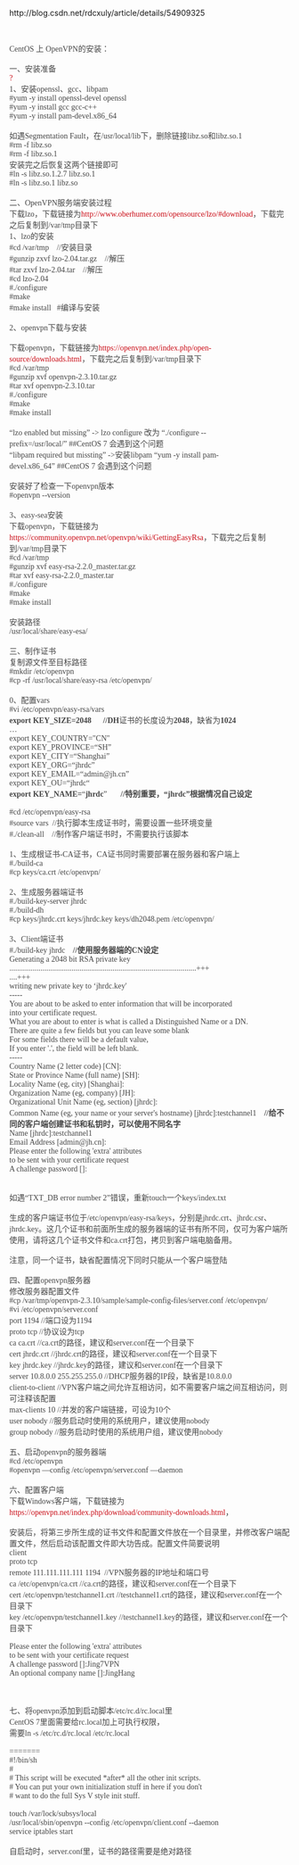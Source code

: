 <p>
	http://blog.csdn.net/rdcxuly/article/details/54909325
</p>
<p>
	<br />
</p>
<p>
	<p class="p1" style="box-sizing:border-box;margin-top:0px;margin-bottom:0px;padding:0px;color:#454545;font-family:&quot;font-size:16px;white-space:normal;background-color:#FFFFFF;">
		CentOS&nbsp;<span class="s1" style="box-sizing:border-box;margin:0px;padding:0px;">上</span>&nbsp;OpenVPN<span class="s1" style="box-sizing:border-box;margin:0px;padding:0px;">的安装：</span>
	</p>
	<p class="p2" style="box-sizing:border-box;margin-top:0px;margin-bottom:0px;padding:0px;color:#454545;font-family:&quot;font-size:16px;white-space:normal;background-color:#FFFFFF;">
		<br />
	</p>
	<p class="p3" style="box-sizing:border-box;margin-top:0px;margin-bottom:0px;padding:0px;color:#454545;font-family:&quot;font-size:16px;white-space:normal;background-color:#FFFFFF;">
		一、安装准备
	</p>
	<p class="p4" style="box-sizing:border-box;margin-top:0px;margin-bottom:0px;padding:0px;color:#454545;font-family:&quot;font-size:16px;white-space:normal;background-color:#FFFFFF;">
		<a href="http://www.oschina.net/question/54100_26864#" target="_blank" style="box-sizing:border-box;background:transparent;color:#CA0C16;text-decoration-line:none;margin:0px;padding:0px;outline:0px;">?</a>
	</p>
	<p class="p1" style="box-sizing:border-box;margin-top:0px;margin-bottom:0px;padding:0px;color:#454545;font-family:&quot;font-size:16px;white-space:normal;background-color:#FFFFFF;">
		1<span class="s1" style="box-sizing:border-box;margin:0px;padding:0px;">、安装</span>openssl<span class="s1" style="box-sizing:border-box;margin:0px;padding:0px;">、</span>gcc<span class="s1" style="box-sizing:border-box;margin:0px;padding:0px;">、</span>libpam
	</p>
	<p class="p1" style="box-sizing:border-box;margin-top:0px;margin-bottom:0px;padding:0px;color:#454545;font-family:&quot;font-size:16px;white-space:normal;background-color:#FFFFFF;">
		#yum -y install openssl-devel openssl
	</p>
	<p class="p1" style="box-sizing:border-box;margin-top:0px;margin-bottom:0px;padding:0px;color:#454545;font-family:&quot;font-size:16px;white-space:normal;background-color:#FFFFFF;">
		#yum -y install gcc gcc-c++
	</p>
	<p class="p1" style="box-sizing:border-box;margin-top:0px;margin-bottom:0px;padding:0px;color:#454545;font-family:&quot;font-size:16px;white-space:normal;background-color:#FFFFFF;">
		#yum -y install pam-devel.x86_64
	</p>
	<p class="p2" style="box-sizing:border-box;margin-top:0px;margin-bottom:0px;padding:0px;color:#454545;font-family:&quot;font-size:16px;white-space:normal;background-color:#FFFFFF;">
		<br />
	</p>
	<p class="p1" style="box-sizing:border-box;margin-top:0px;margin-bottom:0px;padding:0px;color:#454545;font-family:&quot;font-size:16px;white-space:normal;background-color:#FFFFFF;">
		<span class="s1" style="box-sizing:border-box;margin:0px;padding:0px;">如遇</span>Segmentation Fault<span class="s1" style="box-sizing:border-box;margin:0px;padding:0px;">，在</span>/usr/local/lib<span class="s1" style="box-sizing:border-box;margin:0px;padding:0px;">下，删除链接</span>libz.so<span class="s1" style="box-sizing:border-box;margin:0px;padding:0px;">和</span>libz.so.1
	</p>
	<p class="p1" style="box-sizing:border-box;margin-top:0px;margin-bottom:0px;padding:0px;color:#454545;font-family:&quot;font-size:16px;white-space:normal;background-color:#FFFFFF;">
		#rm -f libz.so
	</p>
	<p class="p1" style="box-sizing:border-box;margin-top:0px;margin-bottom:0px;padding:0px;color:#454545;font-family:&quot;font-size:16px;white-space:normal;background-color:#FFFFFF;">
		#rm -f libz.so.1
	</p>
	<p class="p5" style="box-sizing:border-box;margin-top:0px;margin-bottom:0px;padding:0px;color:#454545;font-family:&quot;font-size:16px;white-space:normal;background-color:#FFFFFF;">
		安装完之后恢复这两个链接即可
	</p>
	<p class="p1" style="box-sizing:border-box;margin-top:0px;margin-bottom:0px;padding:0px;color:#454545;font-family:&quot;font-size:16px;white-space:normal;background-color:#FFFFFF;">
		#ln -s libz.so.1.2.7 libz.so.1
	</p>
	<p class="p1" style="box-sizing:border-box;margin-top:0px;margin-bottom:0px;padding:0px;color:#454545;font-family:&quot;font-size:16px;white-space:normal;background-color:#FFFFFF;">
		#ln -s libz.so.1 libz.so
	</p>
	<p class="p2" style="box-sizing:border-box;margin-top:0px;margin-bottom:0px;padding:0px;color:#454545;font-family:&quot;font-size:16px;white-space:normal;background-color:#FFFFFF;">
		<br />
	</p>
	<p class="p3" style="box-sizing:border-box;margin-top:0px;margin-bottom:0px;padding:0px;color:#454545;font-family:&quot;font-size:16px;white-space:normal;background-color:#FFFFFF;">
		二、<span class="s2" style="box-sizing:border-box;margin:0px;padding:0px;">OpenVPN</span>服务端安装过程<span class="s2" style="box-sizing:border-box;margin:0px;padding:0px;"><br style="box-sizing:border-box;" />
</span>
	</p>
	<p class="p6" style="box-sizing:border-box;margin-top:0px;margin-bottom:0px;padding:0px;color:#454545;font-family:&quot;font-size:16px;white-space:normal;background-color:#FFFFFF;">
		<span class="s3" style="box-sizing:border-box;margin:0px;padding:0px;">下载</span><span class="s4" style="box-sizing:border-box;margin:0px;padding:0px;">lzo</span><span class="s3" style="box-sizing:border-box;margin:0px;padding:0px;">，下载链接为<a href="http://www.oberhumer.com/opensource/lzo/#download" target="_blank" style="box-sizing:border-box;background:transparent;color:#CA0C16;text-decoration-line:none;margin:0px;padding:0px;outline:0px;"><span class="s5" style="box-sizing:border-box;margin:0px;padding:0px;">http://www.oberhumer.com/opensource/lzo/#download</span></a></span><span class="s6" style="box-sizing:border-box;margin:0px;padding:0px;">，下载完之后复制到</span><span class="s7" style="box-sizing:border-box;margin:0px;padding:0px;">/var/tmp</span><span class="s6" style="box-sizing:border-box;margin:0px;padding:0px;">目录下</span>
	</p>
	<p class="p1" style="box-sizing:border-box;margin-top:0px;margin-bottom:0px;padding:0px;color:#454545;font-family:&quot;font-size:16px;white-space:normal;background-color:#FFFFFF;">
		1<span class="s1" style="box-sizing:border-box;margin:0px;padding:0px;">、</span>lzo<span class="s8" style="box-sizing:border-box;margin:0px;padding:0px;">的安装</span>
	</p>
	<p class="p1" style="box-sizing:border-box;margin-top:0px;margin-bottom:0px;padding:0px;color:#454545;font-family:&quot;font-size:16px;white-space:normal;background-color:#FFFFFF;">
		#cd /var/tmp&nbsp;&nbsp;&nbsp; //<span class="s8" style="box-sizing:border-box;margin:0px;padding:0px;">安装目录</span>
	</p>
	<p class="p1" style="box-sizing:border-box;margin-top:0px;margin-bottom:0px;padding:0px;color:#454545;font-family:&quot;font-size:16px;white-space:normal;background-color:#FFFFFF;">
		#gunzip zxvf lzo-2.04.tar.gz&nbsp;&nbsp;&nbsp; //<span class="s8" style="box-sizing:border-box;margin:0px;padding:0px;">解压</span>
	</p>
	<p class="p1" style="box-sizing:border-box;margin-top:0px;margin-bottom:0px;padding:0px;color:#454545;font-family:&quot;font-size:16px;white-space:normal;background-color:#FFFFFF;">
		#tar zxvf lzo-2.04.tar&nbsp;&nbsp;&nbsp; //<span class="s8" style="box-sizing:border-box;margin:0px;padding:0px;">解压</span>
	</p>
	<p class="p1" style="box-sizing:border-box;margin-top:0px;margin-bottom:0px;padding:0px;color:#454545;font-family:&quot;font-size:16px;white-space:normal;background-color:#FFFFFF;">
		#cd lzo-2.04
	</p>
	<p class="p1" style="box-sizing:border-box;margin-top:0px;margin-bottom:0px;padding:0px;color:#454545;font-family:&quot;font-size:16px;white-space:normal;background-color:#FFFFFF;">
		#./configure&nbsp;&nbsp; &nbsp;
	</p>
	<p class="p1" style="box-sizing:border-box;margin-top:0px;margin-bottom:0px;padding:0px;color:#454545;font-family:&quot;font-size:16px;white-space:normal;background-color:#FFFFFF;">
		#make
	</p>
	<p class="p1" style="box-sizing:border-box;margin-top:0px;margin-bottom:0px;padding:0px;color:#454545;font-family:&quot;font-size:16px;white-space:normal;background-color:#FFFFFF;">
		#make install&nbsp;&nbsp; #<span class="s8" style="box-sizing:border-box;margin:0px;padding:0px;">编译与安装</span>
	</p>
	<p class="p2" style="box-sizing:border-box;margin-top:0px;margin-bottom:0px;padding:0px;color:#454545;font-family:&quot;font-size:16px;white-space:normal;background-color:#FFFFFF;">
		<br />
	</p>
	<p class="p1" style="box-sizing:border-box;margin-top:0px;margin-bottom:0px;padding:0px;color:#454545;font-family:&quot;font-size:16px;white-space:normal;background-color:#FFFFFF;">
		2<span class="s1" style="box-sizing:border-box;margin:0px;padding:0px;">、</span>openvpn<span class="s8" style="box-sizing:border-box;margin:0px;padding:0px;">下载与安装</span>
	</p>
	<p class="p2" style="box-sizing:border-box;margin-top:0px;margin-bottom:0px;padding:0px;color:#454545;font-family:&quot;font-size:16px;white-space:normal;background-color:#FFFFFF;">
		<br />
	</p>
	<p class="p6" style="box-sizing:border-box;margin-top:0px;margin-bottom:0px;padding:0px;color:#454545;font-family:&quot;font-size:16px;white-space:normal;background-color:#FFFFFF;">
		<span class="s3" style="box-sizing:border-box;margin:0px;padding:0px;">下载</span><span class="s4" style="box-sizing:border-box;margin:0px;padding:0px;">openvpn</span><span class="s3" style="box-sizing:border-box;margin:0px;padding:0px;">，下载链接为<a href="https://openvpn.net/index.php/open-source/downloads.html" target="_blank" style="box-sizing:border-box;background:transparent;color:#CA0C16;text-decoration-line:none;margin:0px;padding:0px;outline:0px;"><span class="s5" style="box-sizing:border-box;margin:0px;padding:0px;">https://openvpn.net/index.php/open-source/downloads.html</span></a></span><span class="s6" style="box-sizing:border-box;margin:0px;padding:0px;">，下载完之后复制到</span><span class="s7" style="box-sizing:border-box;margin:0px;padding:0px;">/var/tmp</span><span class="s6" style="box-sizing:border-box;margin:0px;padding:0px;">目录下</span>
	</p>
	<p class="p1" style="box-sizing:border-box;margin-top:0px;margin-bottom:0px;padding:0px;color:#454545;font-family:&quot;font-size:16px;white-space:normal;background-color:#FFFFFF;">
		#cd /var/tmp
	</p>
	<p class="p1" style="box-sizing:border-box;margin-top:0px;margin-bottom:0px;padding:0px;color:#454545;font-family:&quot;font-size:16px;white-space:normal;background-color:#FFFFFF;">
		#gunzip xvf openvpn-2.3.10.tar.gz
	</p>
	<p class="p1" style="box-sizing:border-box;margin-top:0px;margin-bottom:0px;padding:0px;color:#454545;font-family:&quot;font-size:16px;white-space:normal;background-color:#FFFFFF;">
		#tar xvf openvpn-2.3.10.tar
	</p>
	<p class="p1" style="box-sizing:border-box;margin-top:0px;margin-bottom:0px;padding:0px;color:#454545;font-family:&quot;font-size:16px;white-space:normal;background-color:#FFFFFF;">
		#./configure
	</p>
	<p class="p1" style="box-sizing:border-box;margin-top:0px;margin-bottom:0px;padding:0px;color:#454545;font-family:&quot;font-size:16px;white-space:normal;background-color:#FFFFFF;">
		#make
	</p>
	<p class="p1" style="box-sizing:border-box;margin-top:0px;margin-bottom:0px;padding:0px;color:#454545;font-family:&quot;font-size:16px;white-space:normal;background-color:#FFFFFF;">
		#make install
	</p>
	<p class="p2" style="box-sizing:border-box;margin-top:0px;margin-bottom:0px;padding:0px;color:#454545;font-family:&quot;font-size:16px;white-space:normal;background-color:#FFFFFF;">
		<br />
	</p>
	<p class="p1" style="box-sizing:border-box;margin-top:0px;margin-bottom:0px;padding:0px;color:#454545;font-family:&quot;font-size:16px;white-space:normal;background-color:#FFFFFF;">
		<span class="s1" style="box-sizing:border-box;margin:0px;padding:0px;">“</span>lzo enabled but missing<span class="s1" style="box-sizing:border-box;margin:0px;padding:0px;">”</span>&nbsp;-&gt; lzo configure&nbsp;<span class="s1" style="box-sizing:border-box;margin:0px;padding:0px;">改为</span>&nbsp;<span class="s1" style="box-sizing:border-box;margin:0px;padding:0px;">“</span>./configure --prefix=/usr/local/<span class="s1" style="box-sizing:border-box;margin:0px;padding:0px;">”</span><span style="box-sizing:border-box;margin:0px;padding:0px;">&nbsp;</span><span style="box-sizing:border-box;margin:0px;padding:0px;"></span>##CentOS 7&nbsp;<span class="s1" style="box-sizing:border-box;margin:0px;padding:0px;">会遇到这个问题</span>
	</p>
	<p class="p1" style="box-sizing:border-box;margin-top:0px;margin-bottom:0px;padding:0px;color:#454545;font-family:&quot;font-size:16px;white-space:normal;background-color:#FFFFFF;">
		<span class="s1" style="box-sizing:border-box;margin:0px;padding:0px;">“</span>libpam required but missting<span class="s1" style="box-sizing:border-box;margin:0px;padding:0px;">”</span>&nbsp;-&gt;<span class="s1" style="box-sizing:border-box;margin:0px;padding:0px;">安装</span>libpam&nbsp;<span class="s1" style="box-sizing:border-box;margin:0px;padding:0px;">“</span>yum -y install pam-devel.x86_64<span class="s1" style="box-sizing:border-box;margin:0px;padding:0px;">”</span><span style="box-sizing:border-box;margin:0px;padding:0px;">&nbsp;</span><span style="box-sizing:border-box;margin:0px;padding:0px;"></span>##CentOS 7&nbsp;<span class="s1" style="box-sizing:border-box;margin:0px;padding:0px;">会遇到这个问题</span>
	</p>
	<p class="p2" style="box-sizing:border-box;margin-top:0px;margin-bottom:0px;padding:0px;color:#454545;font-family:&quot;font-size:16px;white-space:normal;background-color:#FFFFFF;">
		<br />
	</p>
	<p class="p5" style="box-sizing:border-box;margin-top:0px;margin-bottom:0px;padding:0px;color:#454545;font-family:&quot;font-size:16px;white-space:normal;background-color:#FFFFFF;">
		安装好了检查一下<span class="s2" style="box-sizing:border-box;margin:0px;padding:0px;">openvpn</span>版本
	</p>
	<p class="p1" style="box-sizing:border-box;margin-top:0px;margin-bottom:0px;padding:0px;color:#454545;font-family:&quot;font-size:16px;white-space:normal;background-color:#FFFFFF;">
		#openvpn --version
	</p>
	<p class="p2" style="box-sizing:border-box;margin-top:0px;margin-bottom:0px;padding:0px;color:#454545;font-family:&quot;font-size:16px;white-space:normal;background-color:#FFFFFF;">
		<br />
	</p>
	<p class="p1" style="box-sizing:border-box;margin-top:0px;margin-bottom:0px;padding:0px;color:#454545;font-family:&quot;font-size:16px;white-space:normal;background-color:#FFFFFF;">
		3<span class="s1" style="box-sizing:border-box;margin:0px;padding:0px;">、</span>easy-sea<span class="s1" style="box-sizing:border-box;margin:0px;padding:0px;">安装</span>
	</p>
	<p class="p6" style="box-sizing:border-box;margin-top:0px;margin-bottom:0px;padding:0px;color:#454545;font-family:&quot;font-size:16px;white-space:normal;background-color:#FFFFFF;">
		<span class="s3" style="box-sizing:border-box;margin:0px;padding:0px;">下载</span><span class="s4" style="box-sizing:border-box;margin:0px;padding:0px;">openvpn</span><span class="s3" style="box-sizing:border-box;margin:0px;padding:0px;">，下载链接为<a href="https://community.openvpn.net/openvpn/wiki/GettingEasyRsa" target="_blank" style="box-sizing:border-box;background:transparent;color:#CA0C16;text-decoration-line:none;margin:0px;padding:0px;outline:0px;"><span class="s5" style="box-sizing:border-box;margin:0px;padding:0px;">https://community.openvpn.net/openvpn/wiki/GettingEasyRsa</span></a></span><span class="s6" style="box-sizing:border-box;margin:0px;padding:0px;">，下载完之后复制到</span><span class="s7" style="box-sizing:border-box;margin:0px;padding:0px;">/var/tmp</span><span class="s6" style="box-sizing:border-box;margin:0px;padding:0px;">目录下</span>
	</p>
	<p class="p1" style="box-sizing:border-box;margin-top:0px;margin-bottom:0px;padding:0px;color:#454545;font-family:&quot;font-size:16px;white-space:normal;background-color:#FFFFFF;">
		#cd /var/tmp
	</p>
	<p class="p1" style="box-sizing:border-box;margin-top:0px;margin-bottom:0px;padding:0px;color:#454545;font-family:&quot;font-size:16px;white-space:normal;background-color:#FFFFFF;">
		#gunzip xvf easy-rsa-2.2.0_master.tar.gz
	</p>
	<p class="p1" style="box-sizing:border-box;margin-top:0px;margin-bottom:0px;padding:0px;color:#454545;font-family:&quot;font-size:16px;white-space:normal;background-color:#FFFFFF;">
		#tar xvf easy-rsa-2.2.0_master.tar
	</p>
	<p class="p1" style="box-sizing:border-box;margin-top:0px;margin-bottom:0px;padding:0px;color:#454545;font-family:&quot;font-size:16px;white-space:normal;background-color:#FFFFFF;">
		#./configure
	</p>
	<p class="p1" style="box-sizing:border-box;margin-top:0px;margin-bottom:0px;padding:0px;color:#454545;font-family:&quot;font-size:16px;white-space:normal;background-color:#FFFFFF;">
		#make
	</p>
	<p class="p1" style="box-sizing:border-box;margin-top:0px;margin-bottom:0px;padding:0px;color:#454545;font-family:&quot;font-size:16px;white-space:normal;background-color:#FFFFFF;">
		#make install
	</p>
	<p class="p2" style="box-sizing:border-box;margin-top:0px;margin-bottom:0px;padding:0px;color:#454545;font-family:&quot;font-size:16px;white-space:normal;background-color:#FFFFFF;">
		<br />
	</p>
	<p class="p5" style="box-sizing:border-box;margin-top:0px;margin-bottom:0px;padding:0px;color:#454545;font-family:&quot;font-size:16px;white-space:normal;background-color:#FFFFFF;">
		安装路径
	</p>
	<p class="p1" style="box-sizing:border-box;margin-top:0px;margin-bottom:0px;padding:0px;color:#454545;font-family:&quot;font-size:16px;white-space:normal;background-color:#FFFFFF;">
		/usr/local/share/easy-esa/
	</p>
	<p class="p2" style="box-sizing:border-box;margin-top:0px;margin-bottom:0px;padding:0px;color:#454545;font-family:&quot;font-size:16px;white-space:normal;background-color:#FFFFFF;">
		<br />
	</p>
	<p class="p3" style="box-sizing:border-box;margin-top:0px;margin-bottom:0px;padding:0px;color:#454545;font-family:&quot;font-size:16px;white-space:normal;background-color:#FFFFFF;">
		三、制作证书
	</p>
	<p class="p3" style="box-sizing:border-box;margin-top:0px;margin-bottom:0px;padding:0px;color:#454545;font-family:&quot;font-size:16px;white-space:normal;background-color:#FFFFFF;">
		复制源文件至目标路径
	</p>
	<p class="p1" style="box-sizing:border-box;margin-top:0px;margin-bottom:0px;padding:0px;color:#454545;font-family:&quot;font-size:16px;white-space:normal;background-color:#FFFFFF;">
		#mkdir /etc/openvpn
	</p>
	<p class="p1" style="box-sizing:border-box;margin-top:0px;margin-bottom:0px;padding:0px;color:#454545;font-family:&quot;font-size:16px;white-space:normal;background-color:#FFFFFF;">
		#cp -rf /usr/local/share/easy-rsa /etc/openvpn/
	</p>
	<p class="p7" style="box-sizing:border-box;margin-top:0px;margin-bottom:0px;padding:0px;color:#454545;font-family:&quot;font-size:16px;white-space:normal;background-color:#FFFFFF;">
		<br />
	</p>
	<p class="p3" style="box-sizing:border-box;margin-top:0px;margin-bottom:0px;padding:0px;color:#454545;font-family:&quot;font-size:16px;white-space:normal;background-color:#FFFFFF;">
		0、配置vars
	</p>
	<p class="p1" style="box-sizing:border-box;margin-top:0px;margin-bottom:0px;padding:0px;color:#454545;font-family:&quot;font-size:16px;white-space:normal;background-color:#FFFFFF;">
		#vi /etc/openvpn/easy-rsa/vars
	</p>
	<p class="p1" style="box-sizing:border-box;margin-top:0px;margin-bottom:0px;padding:0px;color:#454545;font-family:&quot;font-size:16px;white-space:normal;background-color:#FFFFFF;">
		<strong style="box-sizing:border-box;">export KEY_SIZE=2048&nbsp; &nbsp; &nbsp; //DH</strong><span class="s1" style="box-sizing:border-box;margin:0px;padding:0px;">证书的长度设为</span><strong style="box-sizing:border-box;">2048</strong><span class="s1" style="box-sizing:border-box;margin:0px;padding:0px;">，缺省为</span><strong style="box-sizing:border-box;">1024</strong>
	</p>
	<p class="p1" style="box-sizing:border-box;margin-top:0px;margin-bottom:0px;padding:0px;color:#454545;font-family:&quot;font-size:16px;white-space:normal;background-color:#FFFFFF;">
		…
	</p>
	<p class="p1" style="box-sizing:border-box;margin-top:0px;margin-bottom:0px;padding:0px;color:#454545;font-family:&quot;font-size:16px;white-space:normal;background-color:#FFFFFF;">
		export KEY_COUNTRY="CN"
	</p>
	<p class="p1" style="box-sizing:border-box;margin-top:0px;margin-bottom:0px;padding:0px;color:#454545;font-family:&quot;font-size:16px;white-space:normal;background-color:#FFFFFF;">
		export KEY_PROVINCE=<span class="s1" style="box-sizing:border-box;margin:0px;padding:0px;">“</span>SH<span class="s1" style="box-sizing:border-box;margin:0px;padding:0px;">”</span>
	</p>
	<p class="p1" style="box-sizing:border-box;margin-top:0px;margin-bottom:0px;padding:0px;color:#454545;font-family:&quot;font-size:16px;white-space:normal;background-color:#FFFFFF;">
		export KEY_CITY=<span class="s1" style="box-sizing:border-box;margin:0px;padding:0px;">“</span>Shanghai<span class="s1" style="box-sizing:border-box;margin:0px;padding:0px;">”</span>
	</p>
	<p class="p1" style="box-sizing:border-box;margin-top:0px;margin-bottom:0px;padding:0px;color:#454545;font-family:&quot;font-size:16px;white-space:normal;background-color:#FFFFFF;">
		export KEY_ORG=<span class="s1" style="box-sizing:border-box;margin:0px;padding:0px;">“</span>jhrdc<span class="s1" style="box-sizing:border-box;margin:0px;padding:0px;">”</span>
	</p>
	<p class="p1" style="box-sizing:border-box;margin-top:0px;margin-bottom:0px;padding:0px;color:#454545;font-family:&quot;font-size:16px;white-space:normal;background-color:#FFFFFF;">
		export KEY_EMAIL=<span class="s1" style="box-sizing:border-box;margin:0px;padding:0px;">“</span>admin@jh.cn<span class="s1" style="box-sizing:border-box;margin:0px;padding:0px;">”</span>
	</p>
	<p class="p1" style="box-sizing:border-box;margin-top:0px;margin-bottom:0px;padding:0px;color:#454545;font-family:&quot;font-size:16px;white-space:normal;background-color:#FFFFFF;">
		export KEY_OU=<span class="s1" style="box-sizing:border-box;margin:0px;padding:0px;">“</span>jhrdc<span class="s1" style="box-sizing:border-box;margin:0px;padding:0px;">“</span>
	</p>
	<p class="p1" style="box-sizing:border-box;margin-top:0px;margin-bottom:0px;padding:0px;color:#454545;font-family:&quot;font-size:16px;white-space:normal;background-color:#FFFFFF;">
		<strong style="box-sizing:border-box;">export KEY_NAME=</strong><span class="s1" style="box-sizing:border-box;margin:0px;padding:0px;">“</span><strong style="box-sizing:border-box;">jhrdc</strong><span class="s1" style="box-sizing:border-box;margin:0px;padding:0px;">”</span><strong style="box-sizing:border-box;">&nbsp;&nbsp; &nbsp; &nbsp; //</strong><span class="s8" style="box-sizing:border-box;margin:0px;padding:0px;"><strong style="box-sizing:border-box;">特别重要，“jhrdc”根据情况自己设定</strong></span>
	</p>
	<p class="p7" style="box-sizing:border-box;margin-top:0px;margin-bottom:0px;padding:0px;color:#454545;font-family:&quot;font-size:16px;white-space:normal;background-color:#FFFFFF;">
		<br />
	</p>
	<p class="p1" style="box-sizing:border-box;margin-top:0px;margin-bottom:0px;padding:0px;color:#454545;font-family:&quot;font-size:16px;white-space:normal;background-color:#FFFFFF;">
		#cd /etc/openvpn/easy-rsa
	</p>
	<p class="p5" style="box-sizing:border-box;margin-top:0px;margin-bottom:0px;padding:0px;color:#454545;font-family:&quot;font-size:16px;white-space:normal;background-color:#FFFFFF;">
		<span class="s2" style="box-sizing:border-box;margin:0px;padding:0px;">#source vars&nbsp; //</span>执行脚本生成证书时，需要设置一些环境变量
	</p>
	<p class="p1" style="box-sizing:border-box;margin-top:0px;margin-bottom:0px;padding:0px;color:#454545;font-family:&quot;font-size:16px;white-space:normal;background-color:#FFFFFF;">
		#./clean-all&nbsp; &nbsp; //<span class="s1" style="box-sizing:border-box;margin:0px;padding:0px;">制作客户端证书时，不需要执行该脚本</span>
	</p>
	<p class="p7" style="box-sizing:border-box;margin-top:0px;margin-bottom:0px;padding:0px;color:#454545;font-family:&quot;font-size:16px;white-space:normal;background-color:#FFFFFF;">
		<br />
	</p>
	<p class="p3" style="box-sizing:border-box;margin-top:0px;margin-bottom:0px;padding:0px;color:#454545;font-family:&quot;font-size:16px;white-space:normal;background-color:#FFFFFF;">
		1、生成根证书-CA证书，CA证书同时需要部署在服务器和客户端上
	</p>
	<p class="p1" style="box-sizing:border-box;margin-top:0px;margin-bottom:0px;padding:0px;color:#454545;font-family:&quot;font-size:16px;white-space:normal;background-color:#FFFFFF;">
		#./build-ca
	</p>
	<p class="p1" style="box-sizing:border-box;margin-top:0px;margin-bottom:0px;padding:0px;color:#454545;font-family:&quot;font-size:16px;white-space:normal;background-color:#FFFFFF;">
		#cp keys/ca.crt /etc/openvpn/
	</p>
	<p class="p7" style="box-sizing:border-box;margin-top:0px;margin-bottom:0px;padding:0px;color:#454545;font-family:&quot;font-size:16px;white-space:normal;background-color:#FFFFFF;">
		<br />
	</p>
	<p class="p5" style="box-sizing:border-box;margin-top:0px;margin-bottom:0px;padding:0px;color:#454545;font-family:&quot;font-size:16px;white-space:normal;background-color:#FFFFFF;">
		<span class="s2" style="box-sizing:border-box;margin:0px;padding:0px;">2</span>、<span class="s8" style="box-sizing:border-box;margin:0px;padding:0px;">生成</span>服务器端证书
	</p>
	<p class="p1" style="box-sizing:border-box;margin-top:0px;margin-bottom:0px;padding:0px;color:#454545;font-family:&quot;font-size:16px;white-space:normal;background-color:#FFFFFF;">
		#./build-key-server jhrdc
	</p>
	<p class="p1" style="box-sizing:border-box;margin-top:0px;margin-bottom:0px;padding:0px;color:#454545;font-family:&quot;font-size:16px;white-space:normal;background-color:#FFFFFF;">
		#./build-dh
	</p>
	<p class="p1" style="box-sizing:border-box;margin-top:0px;margin-bottom:0px;padding:0px;color:#454545;font-family:&quot;font-size:16px;white-space:normal;background-color:#FFFFFF;">
		#cp keys/jhrdc.crt keys/jhrdc.key keys/dh2048.pem /etc/openvpn/
	</p>
	<p class="p2" style="box-sizing:border-box;margin-top:0px;margin-bottom:0px;padding:0px;color:#454545;font-family:&quot;font-size:16px;white-space:normal;background-color:#FFFFFF;">
		<br />
	</p>
	<p class="p1" style="box-sizing:border-box;margin-top:0px;margin-bottom:0px;padding:0px;color:#454545;font-family:&quot;font-size:16px;white-space:normal;background-color:#FFFFFF;">
		3<span class="s1" style="box-sizing:border-box;margin:0px;padding:0px;">、</span>Client<span class="s1" style="box-sizing:border-box;margin:0px;padding:0px;">端证书</span>
	</p>
	<p class="p1" style="box-sizing:border-box;margin-top:0px;margin-bottom:0px;padding:0px;color:#454545;font-family:&quot;font-size:16px;white-space:normal;background-color:#FFFFFF;">
		#./build-key jhrdc&nbsp; &nbsp;<strong style="box-sizing:border-box;">&nbsp;//</strong><span class="s8" style="box-sizing:border-box;margin:0px;padding:0px;"><strong style="box-sizing:border-box;">使用服务器端的CN设定</strong></span>
	</p>
	<p class="p1" style="box-sizing:border-box;margin-top:0px;margin-bottom:0px;padding:0px;color:#454545;font-family:&quot;font-size:16px;white-space:normal;background-color:#FFFFFF;">
		<span style="box-sizing:border-box;">Generating a 2048 bit RSA private key</span>
	</p>
	<p class="p1" style="box-sizing:border-box;margin-top:0px;margin-bottom:0px;padding:0px;color:#454545;font-family:&quot;font-size:16px;white-space:normal;background-color:#FFFFFF;">
		<span style="box-sizing:border-box;">................................................................................................+++</span>
	</p>
	<p class="p1" style="box-sizing:border-box;margin-top:0px;margin-bottom:0px;padding:0px;color:#454545;font-family:&quot;font-size:16px;white-space:normal;background-color:#FFFFFF;">
		<span style="box-sizing:border-box;">....+++</span>
	</p>
	<p class="p1" style="box-sizing:border-box;margin-top:0px;margin-bottom:0px;padding:0px;color:#454545;font-family:&quot;font-size:16px;white-space:normal;background-color:#FFFFFF;">
		<span style="box-sizing:border-box;">writing new private key to&nbsp;</span><span class="s1" style="box-sizing:border-box;margin:0px;padding:0px;">‘</span><span style="box-sizing:border-box;">jhrdc.key'</span>
	</p>
	<p class="p1" style="box-sizing:border-box;margin-top:0px;margin-bottom:0px;padding:0px;color:#454545;font-family:&quot;font-size:16px;white-space:normal;background-color:#FFFFFF;">
		<span style="box-sizing:border-box;">-----</span>
	</p>
	<p class="p1" style="box-sizing:border-box;margin-top:0px;margin-bottom:0px;padding:0px;color:#454545;font-family:&quot;font-size:16px;white-space:normal;background-color:#FFFFFF;">
		<span style="box-sizing:border-box;">You are about to be asked to enter information that will be incorporated</span>
	</p>
	<p class="p1" style="box-sizing:border-box;margin-top:0px;margin-bottom:0px;padding:0px;color:#454545;font-family:&quot;font-size:16px;white-space:normal;background-color:#FFFFFF;">
		<span style="box-sizing:border-box;">into your certificate request.</span>
	</p>
	<p class="p1" style="box-sizing:border-box;margin-top:0px;margin-bottom:0px;padding:0px;color:#454545;font-family:&quot;font-size:16px;white-space:normal;background-color:#FFFFFF;">
		<span style="box-sizing:border-box;">What you are about to enter is what is called a Distinguished Name or a DN.</span>
	</p>
	<p class="p1" style="box-sizing:border-box;margin-top:0px;margin-bottom:0px;padding:0px;color:#454545;font-family:&quot;font-size:16px;white-space:normal;background-color:#FFFFFF;">
		<span style="box-sizing:border-box;">There are quite a few fields but you can leave some blank</span>
	</p>
	<p class="p1" style="box-sizing:border-box;margin-top:0px;margin-bottom:0px;padding:0px;color:#454545;font-family:&quot;font-size:16px;white-space:normal;background-color:#FFFFFF;">
		<span style="box-sizing:border-box;">For some fields there will be a default value</span><span class="s1" style="box-sizing:border-box;margin:0px;padding:0px;">,</span>
	</p>
	<p class="p1" style="box-sizing:border-box;margin-top:0px;margin-bottom:0px;padding:0px;color:#454545;font-family:&quot;font-size:16px;white-space:normal;background-color:#FFFFFF;">
		<span style="box-sizing:border-box;">If you enter '.'</span><span class="s1" style="box-sizing:border-box;margin:0px;padding:0px;">,</span><span style="box-sizing:border-box;">&nbsp;the field will be left blank.</span>
	</p>
	<p class="p1" style="box-sizing:border-box;margin-top:0px;margin-bottom:0px;padding:0px;color:#454545;font-family:&quot;font-size:16px;white-space:normal;background-color:#FFFFFF;">
		<span style="box-sizing:border-box;">-----</span>
	</p>
	<p class="p1" style="box-sizing:border-box;margin-top:0px;margin-bottom:0px;padding:0px;color:#454545;font-family:&quot;font-size:16px;white-space:normal;background-color:#FFFFFF;">
		<span style="box-sizing:border-box;">Country Name&nbsp;</span><span class="s1" style="box-sizing:border-box;margin:0px;padding:0px;">(</span><span style="box-sizing:border-box;">2 letter code</span><span class="s1" style="box-sizing:border-box;margin:0px;padding:0px;">)</span><span style="box-sizing:border-box;">&nbsp;</span><span class="s1" style="box-sizing:border-box;margin:0px;padding:0px;">[</span><span style="box-sizing:border-box;">CN</span><span class="s1" style="box-sizing:border-box;margin:0px;padding:0px;">]</span><span style="box-sizing:border-box;">:</span>
	</p>
	<p class="p1" style="box-sizing:border-box;margin-top:0px;margin-bottom:0px;padding:0px;color:#454545;font-family:&quot;font-size:16px;white-space:normal;background-color:#FFFFFF;">
		<span style="box-sizing:border-box;">State or Province Name&nbsp;</span><span class="s1" style="box-sizing:border-box;margin:0px;padding:0px;">(</span><span style="box-sizing:border-box;">full name</span><span class="s1" style="box-sizing:border-box;margin:0px;padding:0px;">)</span><span style="box-sizing:border-box;">&nbsp;</span><span class="s1" style="box-sizing:border-box;margin:0px;padding:0px;">[</span><span style="box-sizing:border-box;">SH</span><span class="s1" style="box-sizing:border-box;margin:0px;padding:0px;">]</span><span style="box-sizing:border-box;">:</span>
	</p>
	<p class="p1" style="box-sizing:border-box;margin-top:0px;margin-bottom:0px;padding:0px;color:#454545;font-family:&quot;font-size:16px;white-space:normal;background-color:#FFFFFF;">
		<span style="box-sizing:border-box;">Locality Name&nbsp;</span><span class="s1" style="box-sizing:border-box;margin:0px;padding:0px;">(</span><span style="box-sizing:border-box;">eg</span><span class="s1" style="box-sizing:border-box;margin:0px;padding:0px;">,</span><span style="box-sizing:border-box;">&nbsp;city</span><span class="s1" style="box-sizing:border-box;margin:0px;padding:0px;">)</span><span style="box-sizing:border-box;">&nbsp;</span><span class="s1" style="box-sizing:border-box;margin:0px;padding:0px;">[</span><span style="box-sizing:border-box;">Shanghai</span><span class="s1" style="box-sizing:border-box;margin:0px;padding:0px;">]</span><span style="box-sizing:border-box;">:</span>
	</p>
	<p class="p1" style="box-sizing:border-box;margin-top:0px;margin-bottom:0px;padding:0px;color:#454545;font-family:&quot;font-size:16px;white-space:normal;background-color:#FFFFFF;">
		<span style="box-sizing:border-box;">Organization Name&nbsp;</span><span class="s1" style="box-sizing:border-box;margin:0px;padding:0px;">(</span><span style="box-sizing:border-box;">eg</span><span class="s1" style="box-sizing:border-box;margin:0px;padding:0px;">,</span><span style="box-sizing:border-box;">&nbsp;company</span><span class="s1" style="box-sizing:border-box;margin:0px;padding:0px;">)</span><span style="box-sizing:border-box;">&nbsp;</span><span class="s1" style="box-sizing:border-box;margin:0px;padding:0px;">[</span><span style="box-sizing:border-box;">JH</span><span class="s1" style="box-sizing:border-box;margin:0px;padding:0px;">]</span><span style="box-sizing:border-box;">:</span>
	</p>
	<p class="p1" style="box-sizing:border-box;margin-top:0px;margin-bottom:0px;padding:0px;color:#454545;font-family:&quot;font-size:16px;white-space:normal;background-color:#FFFFFF;">
		<span style="box-sizing:border-box;">Organizational Unit Name&nbsp;</span><span class="s1" style="box-sizing:border-box;margin:0px;padding:0px;">(</span><span style="box-sizing:border-box;">eg</span><span class="s1" style="box-sizing:border-box;margin:0px;padding:0px;">,</span><span style="box-sizing:border-box;">&nbsp;section</span><span class="s1" style="box-sizing:border-box;margin:0px;padding:0px;">)</span><span style="box-sizing:border-box;">&nbsp;</span><span class="s1" style="box-sizing:border-box;margin:0px;padding:0px;">[</span><span style="box-sizing:border-box;">jhrdc</span><span class="s1" style="box-sizing:border-box;margin:0px;padding:0px;">]</span><span style="box-sizing:border-box;">:</span>
	</p>
	<p class="p1" style="box-sizing:border-box;margin-top:0px;margin-bottom:0px;padding:0px;color:#454545;font-family:&quot;font-size:16px;white-space:normal;background-color:#FFFFFF;">
		<span style="box-sizing:border-box;">Common Name&nbsp;</span><span class="s1" style="box-sizing:border-box;margin:0px;padding:0px;">(</span><span style="box-sizing:border-box;">eg</span><span class="s1" style="box-sizing:border-box;margin:0px;padding:0px;">,</span><span style="box-sizing:border-box;">&nbsp;your name or your server's hostname</span><span class="s1" style="box-sizing:border-box;margin:0px;padding:0px;">)</span><span style="box-sizing:border-box;">&nbsp;</span><span class="s1" style="box-sizing:border-box;margin:0px;padding:0px;">[</span><span style="box-sizing:border-box;">jhrdc</span><span class="s1" style="box-sizing:border-box;margin:0px;padding:0px;">]</span><span style="box-sizing:border-box;">:testchannel1&nbsp; &nbsp;&nbsp;</span><span class="s8" style="box-sizing:border-box;margin:0px;padding:0px;"><strong style="box-sizing:border-box;">//给不同的客户端创建证书和私钥时，可以使用不同名字</strong></span>
	</p>
	<p class="p1" style="box-sizing:border-box;margin-top:0px;margin-bottom:0px;padding:0px;color:#454545;font-family:&quot;font-size:16px;white-space:normal;background-color:#FFFFFF;">
		<span style="box-sizing:border-box;">Name&nbsp;</span><span class="s1" style="box-sizing:border-box;margin:0px;padding:0px;">[</span><span style="box-sizing:border-box;">jhrdc</span><span class="s1" style="box-sizing:border-box;margin:0px;padding:0px;">]</span><span style="box-sizing:border-box;">:testchannel1</span>
	</p>
	<p class="p1" style="box-sizing:border-box;margin-top:0px;margin-bottom:0px;padding:0px;color:#454545;font-family:&quot;font-size:16px;white-space:normal;background-color:#FFFFFF;">
		<span style="box-sizing:border-box;">Email Address&nbsp;</span><span class="s1" style="box-sizing:border-box;margin:0px;padding:0px;">[</span><span style="box-sizing:border-box;">admin@jh.cn</span><span class="s1" style="box-sizing:border-box;margin:0px;padding:0px;">]</span><span style="box-sizing:border-box;">:</span>
	</p>
	<p class="p2" style="box-sizing:border-box;margin-top:0px;margin-bottom:0px;padding:0px;color:#454545;font-family:&quot;font-size:16px;white-space:normal;background-color:#FFFFFF;">
		<span style="box-sizing:border-box;"></span>
	</p>
	<p class="p1" style="box-sizing:border-box;margin-top:0px;margin-bottom:0px;padding:0px;color:#454545;font-family:&quot;font-size:16px;white-space:normal;background-color:#FFFFFF;">
		<span style="box-sizing:border-box;">Please enter the following 'extra' attributes</span>
	</p>
	<p class="p1" style="box-sizing:border-box;margin-top:0px;margin-bottom:0px;padding:0px;color:#454545;font-family:&quot;font-size:16px;white-space:normal;background-color:#FFFFFF;">
		<span style="box-sizing:border-box;">to be sent with your certificate request</span>
	</p>
	<p class="p1" style="box-sizing:border-box;margin-top:0px;margin-bottom:0px;padding:0px;color:#454545;font-family:&quot;font-size:16px;white-space:normal;background-color:#FFFFFF;">
		<span style="box-sizing:border-box;">A challenge password&nbsp;</span><span class="s1" style="box-sizing:border-box;margin:0px;padding:0px;">[]</span><span style="box-sizing:border-box;">:</span>
	</p>
	<p class="p2" style="box-sizing:border-box;margin-top:0px;margin-bottom:0px;padding:0px;color:#454545;font-family:&quot;font-size:16px;white-space:normal;background-color:#FFFFFF;">
		<br />
	</p>
	<p class="p2" style="box-sizing:border-box;margin-top:0px;margin-bottom:0px;padding:0px;color:#454545;font-family:&quot;font-size:16px;white-space:normal;background-color:#FFFFFF;">
		<br />
	</p>
	<p class="p1" style="box-sizing:border-box;margin-top:0px;margin-bottom:0px;padding:0px;color:#454545;font-family:&quot;font-size:16px;white-space:normal;background-color:#FFFFFF;">
		<span class="s1" style="box-sizing:border-box;margin:0px;padding:0px;">如遇“</span>TXT_DB error number 2<span class="s1" style="box-sizing:border-box;margin:0px;padding:0px;">”错误，重新</span>touch<span class="s1" style="box-sizing:border-box;margin:0px;padding:0px;">一个</span>keys/index.txt
	</p>
	<p class="p2" style="box-sizing:border-box;margin-top:0px;margin-bottom:0px;padding:0px;color:#454545;font-family:&quot;font-size:16px;white-space:normal;background-color:#FFFFFF;">
		<br />
	</p>
	<p class="p5" style="box-sizing:border-box;margin-top:0px;margin-bottom:0px;padding:0px;color:#454545;font-family:&quot;font-size:16px;white-space:normal;background-color:#FFFFFF;">
		生成的客户端证书位于<span class="s2" style="box-sizing:border-box;margin:0px;padding:0px;">/etc/openvpn/easy-rsa/keys</span>，分别是<span class="s2" style="box-sizing:border-box;margin:0px;padding:0px;">jhrdc.crt</span>、<span class="s2" style="box-sizing:border-box;margin:0px;padding:0px;">jhrdc.csr</span>、<span class="s2" style="box-sizing:border-box;margin:0px;padding:0px;">jhrdc.key</span>。这几个证书和前面所生成的服务器端的证书有所不同，仅可为客户端所使用，请将这几个证书文件和<span class="s2" style="box-sizing:border-box;margin:0px;padding:0px;">ca.crt</span>打包，拷贝到客户端电脑备用。
	</p>
	<p class="p2" style="box-sizing:border-box;margin-top:0px;margin-bottom:0px;padding:0px;color:#454545;font-family:&quot;font-size:16px;white-space:normal;background-color:#FFFFFF;">
		<br />
	</p>
	<p class="p5" style="box-sizing:border-box;margin-top:0px;margin-bottom:0px;padding:0px;color:#454545;font-family:&quot;font-size:16px;white-space:normal;background-color:#FFFFFF;">
		注意，同一个证书，缺省配置情况下同时只能从一个客户端登陆
	</p>
	<p class="p2" style="box-sizing:border-box;margin-top:0px;margin-bottom:0px;padding:0px;color:#454545;font-family:&quot;font-size:16px;white-space:normal;background-color:#FFFFFF;">
		<br />
	</p>
	<p class="p1" style="box-sizing:border-box;margin-top:0px;margin-bottom:0px;padding:0px;color:#454545;font-family:&quot;font-size:16px;white-space:normal;background-color:#FFFFFF;">
		<span class="s1" style="box-sizing:border-box;margin:0px;padding:0px;">四、配置</span>openvpn<span class="s1" style="box-sizing:border-box;margin:0px;padding:0px;">服务器</span>
	</p>
	<p class="p5" style="box-sizing:border-box;margin-top:0px;margin-bottom:0px;padding:0px;color:#454545;font-family:&quot;font-size:16px;white-space:normal;background-color:#FFFFFF;">
		修改服务器配置文件
	</p>
	<p class="p1" style="box-sizing:border-box;margin-top:0px;margin-bottom:0px;padding:0px;color:#454545;font-family:&quot;font-size:16px;white-space:normal;background-color:#FFFFFF;">
		#cp /var/tmp/openvpn-2.3.10/sample/sample-config-files/server.conf /etc/openvpn/
	</p>
	<p class="p1" style="box-sizing:border-box;margin-top:0px;margin-bottom:0px;padding:0px;color:#454545;font-family:&quot;font-size:16px;white-space:normal;background-color:#FFFFFF;">
		#vi /etc/openvpn/server.conf
	</p>
	<p class="p1" style="box-sizing:border-box;margin-top:0px;margin-bottom:0px;padding:0px;color:#454545;font-family:&quot;font-size:16px;white-space:normal;background-color:#FFFFFF;">
		port 1194<span style="box-sizing:border-box;margin:0px;padding:0px;">&nbsp;</span><span style="box-sizing:border-box;margin:0px;padding:0px;"></span><span style="box-sizing:border-box;margin:0px;padding:0px;"></span>//<span class="s1" style="box-sizing:border-box;margin:0px;padding:0px;">端口设为</span>1194
	</p>
	<p class="p1" style="box-sizing:border-box;margin-top:0px;margin-bottom:0px;padding:0px;color:#454545;font-family:&quot;font-size:16px;white-space:normal;background-color:#FFFFFF;">
		proto tcp<span style="box-sizing:border-box;margin:0px;padding:0px;">&nbsp;</span><span style="box-sizing:border-box;margin:0px;padding:0px;"></span><span style="box-sizing:border-box;margin:0px;padding:0px;"></span>//<span class="s1" style="box-sizing:border-box;margin:0px;padding:0px;">协议设为</span>tcp
	</p>
	<p class="p1" style="box-sizing:border-box;margin-top:0px;margin-bottom:0px;padding:0px;color:#454545;font-family:&quot;font-size:16px;white-space:normal;background-color:#FFFFFF;">
		ca ca.crt<span style="box-sizing:border-box;margin:0px;padding:0px;">&nbsp;</span><span style="box-sizing:border-box;margin:0px;padding:0px;"></span><span style="box-sizing:border-box;margin:0px;padding:0px;"></span>//ca.crt<span class="s1" style="box-sizing:border-box;margin:0px;padding:0px;">的路径，建议和</span>server.conf<span class="s1" style="box-sizing:border-box;margin:0px;padding:0px;">在一个目录下</span>
	</p>
	<p class="p1" style="box-sizing:border-box;margin-top:0px;margin-bottom:0px;padding:0px;color:#454545;font-family:&quot;font-size:16px;white-space:normal;background-color:#FFFFFF;">
		cert jhrdc.crt<span style="box-sizing:border-box;margin:0px;padding:0px;">&nbsp;</span><span style="box-sizing:border-box;margin:0px;padding:0px;"></span>//jhrdc.crt<span class="s1" style="box-sizing:border-box;margin:0px;padding:0px;">的路径，建议和</span>server.conf<span class="s1" style="box-sizing:border-box;margin:0px;padding:0px;">在一个目录下</span>
	</p>
	<p class="p1" style="box-sizing:border-box;margin-top:0px;margin-bottom:0px;padding:0px;color:#454545;font-family:&quot;font-size:16px;white-space:normal;background-color:#FFFFFF;">
		key jhrdc.key<span style="box-sizing:border-box;margin:0px;padding:0px;">&nbsp;</span><span style="box-sizing:border-box;margin:0px;padding:0px;"></span>//jhrdc.key<span class="s1" style="box-sizing:border-box;margin:0px;padding:0px;">的路径，建议和</span>server.conf<span class="s1" style="box-sizing:border-box;margin:0px;padding:0px;">在一个目录下</span>
	</p>
	<p class="p1" style="box-sizing:border-box;margin-top:0px;margin-bottom:0px;padding:0px;color:#454545;font-family:&quot;font-size:16px;white-space:normal;background-color:#FFFFFF;">
		server 10.8.0.0 255.255.255.0<span style="box-sizing:border-box;margin:0px;padding:0px;">&nbsp;</span><span style="box-sizing:border-box;margin:0px;padding:0px;"></span>//DHCP<span class="s1" style="box-sizing:border-box;margin:0px;padding:0px;">服务器的</span>IP<span class="s1" style="box-sizing:border-box;margin:0px;padding:0px;">段，缺省是</span>10.8.0.0
	</p>
	<p class="p5" style="box-sizing:border-box;margin-top:0px;margin-bottom:0px;padding:0px;color:#454545;font-family:&quot;font-size:16px;white-space:normal;background-color:#FFFFFF;">
		<span class="s2" style="box-sizing:border-box;margin:0px;padding:0px;">client-to-client<span style="box-sizing:border-box;margin:0px;padding:0px;">&nbsp;</span><span style="box-sizing:border-box;margin:0px;padding:0px;"></span><span style="box-sizing:border-box;margin:0px;padding:0px;"></span><span style="box-sizing:border-box;margin:0px;padding:0px;"></span><span style="box-sizing:border-box;margin:0px;padding:0px;"></span>//VPN</span>客户端之间允许互相访问，如不需要客户端之间互相访问，则可注释该配置
	</p>
	<p class="p1" style="box-sizing:border-box;margin-top:0px;margin-bottom:0px;padding:0px;color:#454545;font-family:&quot;font-size:16px;white-space:normal;background-color:#FFFFFF;">
		max-clients 10<span style="box-sizing:border-box;margin:0px;padding:0px;">&nbsp;</span><span style="box-sizing:border-box;margin:0px;padding:0px;"></span><span style="box-sizing:border-box;margin:0px;padding:0px;"></span><span style="box-sizing:border-box;margin:0px;padding:0px;"></span><span style="box-sizing:border-box;margin:0px;padding:0px;"></span>//<span class="s1" style="box-sizing:border-box;margin:0px;padding:0px;">并发的客户端链接，可设为</span>10<span class="s1" style="box-sizing:border-box;margin:0px;padding:0px;">个</span>
	</p>
	<p class="p1" style="box-sizing:border-box;margin-top:0px;margin-bottom:0px;padding:0px;color:#454545;font-family:&quot;font-size:16px;white-space:normal;background-color:#FFFFFF;">
		user nobody<span style="box-sizing:border-box;margin:0px;padding:0px;">&nbsp;</span><span style="box-sizing:border-box;margin:0px;padding:0px;"></span><span style="box-sizing:border-box;margin:0px;padding:0px;"></span><span style="box-sizing:border-box;margin:0px;padding:0px;"></span><span style="box-sizing:border-box;margin:0px;padding:0px;"></span>//<span class="s1" style="box-sizing:border-box;margin:0px;padding:0px;">服务启动时使用的系统用户，建议使用</span>nobody
	</p>
	<p class="p1" style="box-sizing:border-box;margin-top:0px;margin-bottom:0px;padding:0px;color:#454545;font-family:&quot;font-size:16px;white-space:normal;background-color:#FFFFFF;">
		group nobody<span style="box-sizing:border-box;margin:0px;padding:0px;">&nbsp;</span><span style="box-sizing:border-box;margin:0px;padding:0px;"></span><span style="box-sizing:border-box;margin:0px;padding:0px;"></span><span style="box-sizing:border-box;margin:0px;padding:0px;"></span><span style="box-sizing:border-box;margin:0px;padding:0px;"></span>//<span class="s1" style="box-sizing:border-box;margin:0px;padding:0px;">服务启动时使用的系统用户组，建议使用</span>nobody
	</p>
	<p class="p2" style="box-sizing:border-box;margin-top:0px;margin-bottom:0px;padding:0px;color:#454545;font-family:&quot;font-size:16px;white-space:normal;background-color:#FFFFFF;">
		<br />
	</p>
	<p class="p5" style="box-sizing:border-box;margin-top:0px;margin-bottom:0px;padding:0px;color:#454545;font-family:&quot;font-size:16px;white-space:normal;background-color:#FFFFFF;">
		五、启动<span class="s2" style="box-sizing:border-box;margin:0px;padding:0px;">openvpn</span>的服务器端
	</p>
	<p class="p1" style="box-sizing:border-box;margin-top:0px;margin-bottom:0px;padding:0px;color:#454545;font-family:&quot;font-size:16px;white-space:normal;background-color:#FFFFFF;">
		#cd /etc/openvpn
	</p>
	<p class="p1" style="box-sizing:border-box;margin-top:0px;margin-bottom:0px;padding:0px;color:#454545;font-family:&quot;font-size:16px;white-space:normal;background-color:#FFFFFF;">
		#openvpn —config /etc/openvpn/server.conf —daemon
	</p>
	<p class="p2" style="box-sizing:border-box;margin-top:0px;margin-bottom:0px;padding:0px;color:#454545;font-family:&quot;font-size:16px;white-space:normal;background-color:#FFFFFF;">
		<br />
	</p>
	<p class="p5" style="box-sizing:border-box;margin-top:0px;margin-bottom:0px;padding:0px;color:#454545;font-family:&quot;font-size:16px;white-space:normal;background-color:#FFFFFF;">
		六、配置客户端
	</p>
	<p class="p6" style="box-sizing:border-box;margin-top:0px;margin-bottom:0px;padding:0px;color:#454545;font-family:&quot;font-size:16px;white-space:normal;background-color:#FFFFFF;">
		<span class="s3" style="box-sizing:border-box;margin:0px;padding:0px;">下载</span><span class="s4" style="box-sizing:border-box;margin:0px;padding:0px;">Windows</span><span class="s3" style="box-sizing:border-box;margin:0px;padding:0px;">客户端，下载链接为<a href="http://www.oberhumer.com/opensource/lzo/#download" target="_blank" style="box-sizing:border-box;background:transparent;color:#CA0C16;text-decoration-line:none;margin:0px;padding:0px;outline:0px;"><span class="s5" style="box-sizing:border-box;margin:0px;padding:0px;">https://openvpn.net/index.php/download/community-downloads.html</span></a></span><span class="s6" style="box-sizing:border-box;margin:0px;padding:0px;">，</span>
	</p>
	<p class="p8" style="box-sizing:border-box;margin-top:0px;margin-bottom:0px;padding:0px;color:#454545;font-family:&quot;font-size:16px;white-space:normal;background-color:#FFFFFF;">
		<br />
	</p>
	<p class="p9" style="box-sizing:border-box;margin-top:0px;margin-bottom:0px;padding:0px;color:#454545;font-family:&quot;font-size:16px;white-space:normal;background-color:#FFFFFF;">
		安装后，将第三步所生成的证书文件和配置文件放在一个目录里，并修改客户端配置文件，然后启动该配置文件即大功告成。配置文件简要说明
	</p>
	<p class="p9" style="box-sizing:border-box;margin-top:0px;margin-bottom:0px;padding:0px;color:#454545;font-family:&quot;font-size:16px;white-space:normal;background-color:#FFFFFF;">
		client
	</p>
	<p class="p9" style="box-sizing:border-box;margin-top:0px;margin-bottom:0px;padding:0px;color:#454545;font-family:&quot;font-size:16px;white-space:normal;background-color:#FFFFFF;">
		proto tcp
	</p>
	<p class="p9" style="box-sizing:border-box;margin-top:0px;margin-bottom:0px;padding:0px;color:#454545;font-family:&quot;font-size:16px;white-space:normal;background-color:#FFFFFF;">
		remote 111.111.111.111 1194&nbsp;&nbsp;<span style="box-sizing:border-box;margin:0px;padding:0px;"></span><span class="s9" style="box-sizing:border-box;margin:0px;padding:0px;">//VPN</span><span class="s3" style="box-sizing:border-box;margin:0px;padding:0px;">服务器的</span><span class="s9" style="box-sizing:border-box;margin:0px;padding:0px;">IP</span><span class="s3" style="box-sizing:border-box;margin:0px;padding:0px;">地址和端口号</span>
	</p>
	<p class="p1" style="box-sizing:border-box;margin-top:0px;margin-bottom:0px;padding:0px;color:#454545;font-family:&quot;font-size:16px;white-space:normal;background-color:#FFFFFF;">
		ca /etc/openvpn/ca.crt<span style="box-sizing:border-box;margin:0px;padding:0px;">&nbsp;</span><span style="box-sizing:border-box;margin:0px;padding:0px;"></span><span style="box-sizing:border-box;margin:0px;padding:0px;"></span><span style="box-sizing:border-box;margin:0px;padding:0px;"></span><span style="box-sizing:border-box;margin:0px;padding:0px;"></span>//ca.crt<span class="s1" style="box-sizing:border-box;margin:0px;padding:0px;">的路径，建议和</span>server.conf<span class="s1" style="box-sizing:border-box;margin:0px;padding:0px;">在一个目录下</span>
	</p>
	<p class="p1" style="box-sizing:border-box;margin-top:0px;margin-bottom:0px;padding:0px;color:#454545;font-family:&quot;font-size:16px;white-space:normal;background-color:#FFFFFF;">
		cert /etc/openvpn/testchannel1.crt<span style="box-sizing:border-box;margin:0px;padding:0px;">&nbsp;</span><span style="box-sizing:border-box;margin:0px;padding:0px;"></span>//testchannel1.crt<span class="s1" style="box-sizing:border-box;margin:0px;padding:0px;">的路径，建议和</span>server.conf<span class="s1" style="box-sizing:border-box;margin:0px;padding:0px;">在一个目录下</span>
	</p>
	<p class="p1" style="box-sizing:border-box;margin-top:0px;margin-bottom:0px;padding:0px;color:#454545;font-family:&quot;font-size:16px;white-space:normal;background-color:#FFFFFF;">
		key /etc/openvpn/testchannel1.key<span style="box-sizing:border-box;margin:0px;padding:0px;">&nbsp;</span><span style="box-sizing:border-box;margin:0px;padding:0px;"></span>//testchannel1.key<span class="s1" style="box-sizing:border-box;margin:0px;padding:0px;">的路径，建议和</span>server.conf<span class="s1" style="box-sizing:border-box;margin:0px;padding:0px;">在一个目录下</span>
	</p>
	<p class="p2" style="box-sizing:border-box;margin-top:0px;margin-bottom:0px;padding:0px;color:#454545;font-family:&quot;font-size:16px;white-space:normal;background-color:#FFFFFF;">
		<br />
	</p>
	<p class="p1" style="box-sizing:border-box;margin-top:0px;margin-bottom:0px;padding:0px;color:#454545;font-family:&quot;font-size:16px;white-space:normal;background-color:#FFFFFF;">
		Please enter the following 'extra' attributes
	</p>
	<p class="p1" style="box-sizing:border-box;margin-top:0px;margin-bottom:0px;padding:0px;color:#454545;font-family:&quot;font-size:16px;white-space:normal;background-color:#FFFFFF;">
		to be sent with your certificate request
	</p>
	<p class="p1" style="box-sizing:border-box;margin-top:0px;margin-bottom:0px;padding:0px;color:#454545;font-family:&quot;font-size:16px;white-space:normal;background-color:#FFFFFF;">
		A challenge password&nbsp;<span class="s1" style="box-sizing:border-box;margin:0px;padding:0px;">[]</span>:Jing7VPN
	</p>
	<p class="p1" style="box-sizing:border-box;margin-top:0px;margin-bottom:0px;padding:0px;color:#454545;font-family:&quot;font-size:16px;white-space:normal;background-color:#FFFFFF;">
		An optional company name&nbsp;<span class="s1" style="box-sizing:border-box;margin:0px;padding:0px;">[]</span>:JingHang
	</p>
	<p class="p2" style="box-sizing:border-box;margin-top:0px;margin-bottom:0px;padding:0px;color:#454545;font-family:&quot;font-size:16px;white-space:normal;background-color:#FFFFFF;">
		<br />
	</p>
	<p class="p2" style="box-sizing:border-box;margin-top:0px;margin-bottom:0px;padding:0px;color:#454545;font-family:&quot;font-size:16px;white-space:normal;background-color:#FFFFFF;">
		<br />
	</p>
	<p class="p2" style="box-sizing:border-box;margin-top:0px;margin-bottom:0px;padding:0px;color:#454545;font-family:&quot;font-size:16px;white-space:normal;background-color:#FFFFFF;">
		<br />
	</p>
	<p class="p1" style="box-sizing:border-box;margin-top:0px;margin-bottom:0px;padding:0px;color:#454545;font-family:&quot;font-size:16px;white-space:normal;background-color:#FFFFFF;">
		<span class="s1" style="box-sizing:border-box;margin:0px;padding:0px;">七、将</span>openvpn<span class="s1" style="box-sizing:border-box;margin:0px;padding:0px;">添加到启动脚本</span>/etc/rc.d/rc.local<span class="s1" style="box-sizing:border-box;margin:0px;padding:0px;">里</span>
	</p>
	<p class="p1" style="box-sizing:border-box;margin-top:0px;margin-bottom:0px;padding:0px;color:#454545;font-family:&quot;font-size:16px;white-space:normal;background-color:#FFFFFF;">
		CentOS 7<span class="s1" style="box-sizing:border-box;margin:0px;padding:0px;">里面需要给</span>rc.local<span class="s1" style="box-sizing:border-box;margin:0px;padding:0px;">加上可执行权限，</span>
	</p>
	<p class="p1" style="box-sizing:border-box;margin-top:0px;margin-bottom:0px;padding:0px;color:#454545;font-family:&quot;font-size:16px;white-space:normal;background-color:#FFFFFF;">
		<span class="s1" style="box-sizing:border-box;margin:0px;padding:0px;">需要</span>ln -s /etc/rc.d/rc.local /etc/rc.local
	</p>
	<p class="p2" style="box-sizing:border-box;margin-top:0px;margin-bottom:0px;padding:0px;color:#454545;font-family:&quot;font-size:16px;white-space:normal;background-color:#FFFFFF;">
		<br />
	</p>
	<p class="p1" style="box-sizing:border-box;margin-top:0px;margin-bottom:0px;padding:0px;color:#454545;font-family:&quot;font-size:16px;white-space:normal;background-color:#FFFFFF;">
		=======
	</p>
	<p class="p1" style="box-sizing:border-box;margin-top:0px;margin-bottom:0px;padding:0px;color:#454545;font-family:&quot;font-size:16px;white-space:normal;background-color:#FFFFFF;">
		#!/bin/sh
	</p>
	<p class="p1" style="box-sizing:border-box;margin-top:0px;margin-bottom:0px;padding:0px;color:#454545;font-family:&quot;font-size:16px;white-space:normal;background-color:#FFFFFF;">
		#
	</p>
	<p class="p1" style="box-sizing:border-box;margin-top:0px;margin-bottom:0px;padding:0px;color:#454545;font-family:&quot;font-size:16px;white-space:normal;background-color:#FFFFFF;">
		# This script will be executed *after* all the other init scripts.
	</p>
	<p class="p1" style="box-sizing:border-box;margin-top:0px;margin-bottom:0px;padding:0px;color:#454545;font-family:&quot;font-size:16px;white-space:normal;background-color:#FFFFFF;">
		# You can put your own initialization stuff in here if you don't
	</p>
	<p class="p1" style="box-sizing:border-box;margin-top:0px;margin-bottom:0px;padding:0px;color:#454545;font-family:&quot;font-size:16px;white-space:normal;background-color:#FFFFFF;">
		# want to do the full Sys V style init stuff.
	</p>
	<p class="p2" style="box-sizing:border-box;margin-top:0px;margin-bottom:0px;padding:0px;color:#454545;font-family:&quot;font-size:16px;white-space:normal;background-color:#FFFFFF;">
		<br />
	</p>
	<p class="p1" style="box-sizing:border-box;margin-top:0px;margin-bottom:0px;padding:0px;color:#454545;font-family:&quot;font-size:16px;white-space:normal;background-color:#FFFFFF;">
		touch /var/lock/subsys/local
	</p>
	<p class="p1" style="box-sizing:border-box;margin-top:0px;margin-bottom:0px;padding:0px;color:#454545;font-family:&quot;font-size:16px;white-space:normal;background-color:#FFFFFF;">
		/usr/local/sbin/openvpn --config /etc/openvpn/client.conf --daemon
	</p>
	<p class="p1" style="box-sizing:border-box;margin-top:0px;margin-bottom:0px;padding:0px;color:#454545;font-family:&quot;font-size:16px;white-space:normal;background-color:#FFFFFF;">
		service iptables start
	</p>
	<p class="p2" style="box-sizing:border-box;margin-top:0px;margin-bottom:0px;padding:0px;color:#454545;font-family:&quot;font-size:16px;white-space:normal;background-color:#FFFFFF;">
		<br />
	</p>
	<p class="p5" style="box-sizing:border-box;margin-top:0px;margin-bottom:0px;padding:0px;color:#454545;font-family:&quot;font-size:16px;white-space:normal;background-color:#FFFFFF;">
		自启动时，<span class="s2" style="box-sizing:border-box;margin:0px;padding:0px;">server.conf</span>里，证书的路径需要是绝对路径
	</p>
</p>